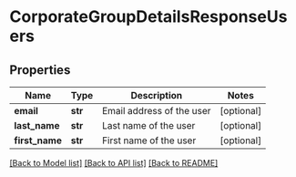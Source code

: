 # CorporateGroupDetailsResponseUsers

## Properties
Name | Type | Description | Notes
------------ | ------------- | ------------- | -------------
**email** | **str** | Email address of the user | [optional] 
**last_name** | **str** | Last name of the user | [optional] 
**first_name** | **str** | First name of the user | [optional] 

[[Back to Model list]](../README.md#documentation-for-models) [[Back to API list]](../README.md#documentation-for-api-endpoints) [[Back to README]](../README.md)


